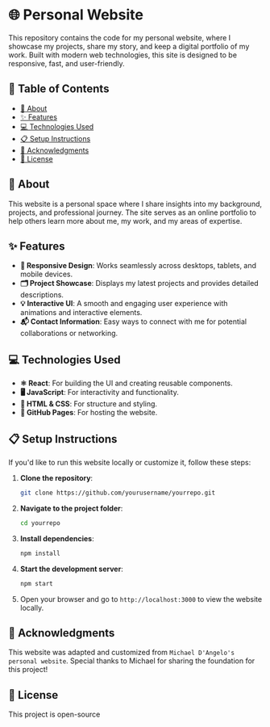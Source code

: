 # 🌐 Personal Website

This repository contains the code for my personal website, where I showcase my projects, share my story, and keep a digital portfolio of my work. Built with modern web technologies, this site is designed to be responsive, fast, and user-friendly.

## 📑 Table of Contents
- [📖 About](#about)
- [✨ Features](#features)
- [💻 Technologies Used](#technologies-used)
- [📋 Setup Instructions](#setup-instructions)
- [🙏 Acknowledgments](#acknowledgments)
- [📝 License](#license)

## 📖 About
This website is a personal space where I share insights into my background, projects, and professional journey. The site serves as an online portfolio to help others learn more about me, my work, and my areas of expertise.

## ✨ Features
- **📱 Responsive Design**: Works seamlessly across desktops, tablets, and mobile devices.
- **🗂 Project Showcase**: Displays my latest projects and provides detailed descriptions.
- **💡 Interactive UI**: A smooth and engaging user experience with animations and interactive elements.
- **📬 Contact Information**: Easy ways to connect with me for potential collaborations or networking.

## 💻 Technologies Used
- **⚛️ React**: For building the UI and creating reusable components.
- **🖥 JavaScript**: For interactivity and functionality.
- **📄 HTML & CSS**: For structure and styling.
- **🚀 GitHub Pages**: For hosting the website.

## 📋 Setup Instructions

If you'd like to run this website locally or customize it, follow these steps:

1. **Clone the repository**:
   
   ```bash
   git clone https://github.com/yourusername/yourrepo.git
   ```

2. **Navigate to the project folder**:
   
   ```bash
   cd yourrepo
   ```

3. **Install dependencies**:
   
   ```bash
   npm install
   ```

4. **Start the development server**:
   
   ```bash
   npm start
   ```

5. Open your browser and go to `http://localhost:3000` to view the website locally.

## 🙏 Acknowledgments
This website was adapted and customized from `Michael D'Angelo's personal website`. Special thanks to Michael for sharing the foundation for this project! 

## 📝 License
This project is open-source 
